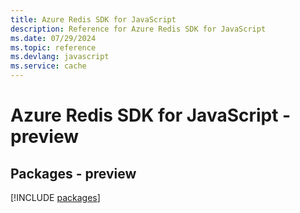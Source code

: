 ```yaml
---
title: Azure Redis SDK for JavaScript
description: Reference for Azure Redis SDK for JavaScript
ms.date: 07/29/2024
ms.topic: reference
ms.devlang: javascript
ms.service: cache
---
```

# Azure Redis SDK for JavaScript - preview
## Packages - preview
[!INCLUDE [packages](redis-index.md)]